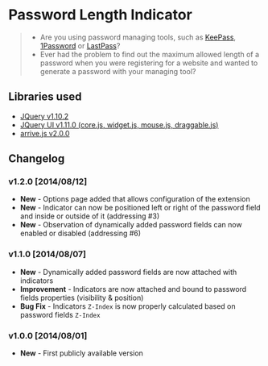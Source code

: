Password Length Indicator
=========================

> - Are you using password managing tools, such as [KeePass][1], [1Password][2] or [LastPass][3]?
> - Ever had the problem to find out the maximum allowed length of a password when you were registering for a website and wanted to generate a password with your managing tool?

Libraries used
--------------
* [JQuery v1.10.2][4]
* [JQuery UI v1.11.0 (core.js, widget.js, mouse.js, draggable.js)][5]
* [arrive.js v2.0.0][6]

Changelog
---------

### v1.2.0 [2014/08/12]
* **New** - Options page added that allows configuration of the extension
* **New** - Indicator can now be positioned left or right of the password field and inside or outside of it (addressing #3)
* **New** - Observation of dynamically added password fields can now enabled or disabled (addressing #6)

### v1.1.0 [2014/08/07]
* **New** - Dynamically added password fields are now attached with indicators
* **Improvement** - Indicators are now attached and bound to password fields properties (visibility & position)
* **Bug Fix** - Indicators ``Z-Index`` is now properly calculated based on password fields ``Z-Index``

### v1.0.0 [2014/08/01]
* **New** - First publicly available version

  [1]: http://keepass.info
  [2]: https://agilebits.com/onepassword
  [3]: https://lastpass.com/
  [4]: http://jquery.org
  [5]: http://jqueryui.com
  [6]: https://github.com/uzairfarooq/arrive
